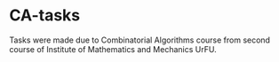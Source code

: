 # CA-tasks
Tasks were made due to Combinatorial Algorithms course from second course of Institute of Mathematics and Mechanics UrFU.
